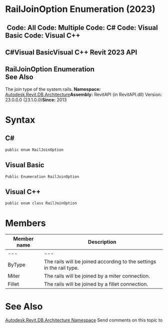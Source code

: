 # RailJoinOption Enumeration (2023)

﻿
 Code: All Code: Multiple Code: C# Code: Visual Basic Code: Visual C++   
---  
C#Visual BasicVisual C++
Revit 2023 API  
---  
RailJoinOption Enumeration  
See Also  
---  
The join type of the system rails. 
**Namespace:** [Autodesk.Revit.DB.Architecture](720f0c58-cb2b-4f13-374a-7348ed0a1cd3.md "Autodesk.Revit.DB.Architecture Namespace")**Assembly:** RevitAPI (in RevitAPI.dll) Version: 23.0.0.0 (23.1.0.0)**Since:** 2013 
# Syntax
C#  
---  
```text
public enum RailJoinOption
```
  
Visual Basic  
---  
```text
Public Enumeration RailJoinOption
```
  
Visual C++  
---  
```text
public enum class RailJoinOption
```
  
# Members
| Member name | Description |
| --- | --- |
| --- | --- |
| ByType | The rails will be joined according to the settings in the rail type. |
| Miter | The rails will be joined by a miter connection. |
| Fillet | The rails will be joined by a fillet connection. |

# See Also
[Autodesk.Revit.DB.Architecture Namespace](720f0c58-cb2b-4f13-374a-7348ed0a1cd3.md "Autodesk.Revit.DB.Architecture Namespace")
Send comments on this topic to 